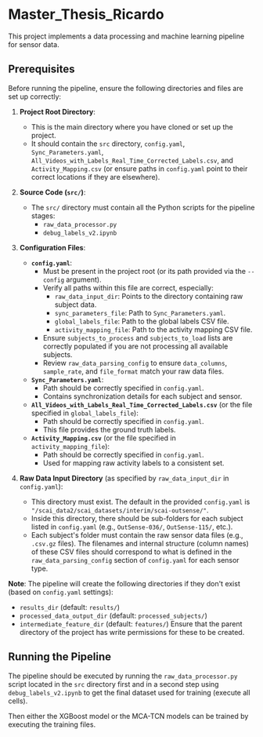 # Master_Thesis_Ricardo

This project implements a data processing and machine learning pipeline for sensor data.

## Prerequisites

Before running the pipeline, ensure the following directories and files are set up correctly:

1.  **Project Root Directory**:
    *   This is the main directory where you have cloned or set up the project.
    *   It should contain the `src` directory, `config.yaml`, `Sync_Parameters.yaml`, `All_Videos_with_Labels_Real_Time_Corrected_Labels.csv`, and `Activity_Mapping.csv` (or ensure paths in `config.yaml` point to their correct locations if they are elsewhere).

2.  **Source Code (`src/`)**:
    *   The `src/` directory must contain all the Python scripts for the pipeline stages:
        *   `raw_data_processor.py`
        *   `debug_labels_v2.ipynb`

3.  **Configuration Files**:
    *   **`config.yaml`**:
        *   Must be present in the project root (or its path provided via the `--config` argument).
        *   Verify all paths within this file are correct, especially:
            *   `raw_data_input_dir`: Points to the directory containing raw subject data.
            *   `sync_parameters_file`: Path to `Sync_Parameters.yaml`.
            *   `global_labels_file`: Path to the global labels CSV file.
            *   `activity_mapping_file`: Path to the activity mapping CSV file.
        *   Ensure `subjects_to_process` and `subjects_to_load` lists are correctly populated if you are not processing all available subjects.
        *   Review `raw_data_parsing_config` to ensure `data_columns`, `sample_rate`, and `file_format` match your raw data files.
    *   **`Sync_Parameters.yaml`**:
        *   Path should be correctly specified in `config.yaml`.
        *   Contains synchronization details for each subject and sensor.
    *   **`All_Videos_with_Labels_Real_Time_Corrected_Labels.csv`** (or the file specified in `global_labels_file`):
        *   Path should be correctly specified in `config.yaml`.
        *   This file provides the ground truth labels.
    *   **`Activity_Mapping.csv`** (or the file specified in `activity_mapping_file`):
        *   Path should be correctly specified in `config.yaml`.
        *   Used for mapping raw activity labels to a consistent set.

4.  **Raw Data Input Directory** (as specified by `raw_data_input_dir` in `config.yaml`):
    *   This directory must exist. The default in the provided `config.yaml` is `"/scai_data2/scai_datasets/interim/scai-outsense/"`.
    *   Inside this directory, there should be sub-folders for each subject listed in `config.yaml` (e.g., `OutSense-036/`, `OutSense-115/`, etc.).
    *   Each subject's folder must contain the raw sensor data files (e.g., `.csv.gz` files). The filenames and internal structure (column names) of these CSV files should correspond to what is defined in the `raw_data_parsing_config` section of `config.yaml` for each sensor type.

**Note**: The pipeline will create the following directories if they don't exist (based on `config.yaml` settings):
*   `results_dir` (default: `results/`)
*   `processed_data_output_dir` (default: `processed_subjects/`)
*   `intermediate_feature_dir` (default: `features/`)
Ensure that the parent directory of the project has write permissions for these to be created.

## Running the Pipeline

The pipeline should be executed by running the `raw_data_processor.py` script located in the `src` directory first and in a second step using `debug_labels_v2.ipynb` to get the final dataset used for training (execute all cells).

Then either the XGBoost model or the MCA-TCN models can be trained by executing the training files.

